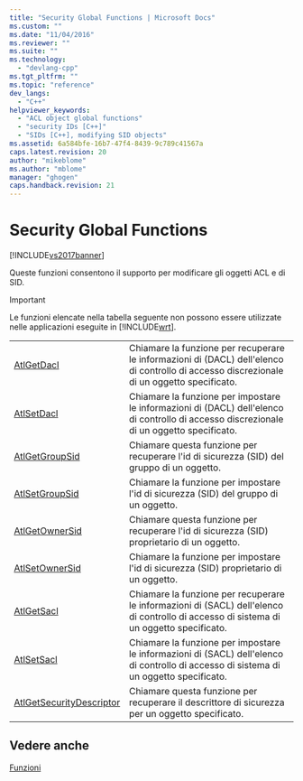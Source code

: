 ```yaml
---
title: "Security Global Functions | Microsoft Docs"
ms.custom: ""
ms.date: "11/04/2016"
ms.reviewer: ""
ms.suite: ""
ms.technology: 
  - "devlang-cpp"
ms.tgt_pltfrm: ""
ms.topic: "reference"
dev_langs: 
  - "C++"
helpviewer_keywords: 
  - "ACL object global functions"
  - "security IDs [C++]"
  - "SIDs [C++], modifying SID objects"
ms.assetid: 6a584bfe-16b7-47f4-8439-9c789c41567a
caps.latest.revision: 20
author: "mikeblome"
ms.author: "mblome"
manager: "ghogen"
caps.handback.revision: 21
---
```

# Security Global Functions
[!INCLUDE[vs2017banner](../../assembler/inline/includes/vs2017banner.md)]

Queste funzioni consentono il supporto per modificare gli oggetti ACL e di SID.  
  
> [!IMPORTANT]
>  Le funzioni elencate nella tabella seguente non possono essere utilizzate nelle applicazioni eseguite in [!INCLUDE[wrt](../../atl/reference/includes/wrt_md.md)].  
  
|||  
|-|-|  
|[AtlGetDacl](../Topic/AtlGetDacl.md)|Chiamare la funzione per recuperare le informazioni di \(DACL\) dell'elenco di controllo di accesso discrezionale di un oggetto specificato.|  
|[AtlSetDacl](../Topic/AtlSetDacl.md)|Chiamare la funzione per impostare le informazioni di \(DACL\) dell'elenco di controllo di accesso discrezionale di un oggetto specificato.|  
|[AtlGetGroupSid](../Topic/AtlGetGroupSid.md)|Chiamare questa funzione per recuperare l'id di sicurezza \(SID\) del gruppo di un oggetto.|  
|[AtlSetGroupSid](../Topic/AtlSetGroupSid.md)|Chiamare la funzione per impostare l'id di sicurezza \(SID\) del gruppo di un oggetto.|  
|[AtlGetOwnerSid](../Topic/AtlGetOwnerSid.md)|Chiamare questa funzione per recuperare l'id di sicurezza \(SID\) proprietario di un oggetto.|  
|[AtlSetOwnerSid](../Topic/AtlSetOwnerSid.md)|Chiamare la funzione per impostare l'id di sicurezza \(SID\) proprietario di un oggetto.|  
|[AtlGetSacl](../Topic/AtlGetSacl.md)|Chiamare la funzione per recuperare le informazioni di \(SACL\) dell'elenco di controllo di accesso di sistema di un oggetto specificato.|  
|[AtlSetSacl](../Topic/AtlSetSacl.md)|Chiamare la funzione per impostare le informazioni di \(SACL\) dell'elenco di controllo di accesso di sistema di un oggetto specificato.|  
|[AtlGetSecurityDescriptor](../Topic/AtlGetSecurityDescriptor.md)|Chiamare questa funzione per recuperare il descrittore di sicurezza per un oggetto specificato.|  
  
## Vedere anche  
 [Funzioni](../../atl/reference/atl-functions.md)